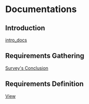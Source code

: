 # Documentations

## Introduction
[intro_docs](0x00-Introduction_tasks/ProjectDoc.pdf)

## Requirements Gathering
[Survey's Conclusion](0x01-Requirement_gathering/Survey.s.Conclusion.pdf)

## Requirements Definition
[View](0x02-Requirements_definition/Requirements_Definition.md)
